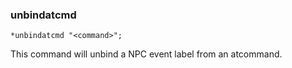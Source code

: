 ### unbindatcmd
```
*unbindatcmd "<command>";
```

This command will unbind a NPC event label from an atcommand.
